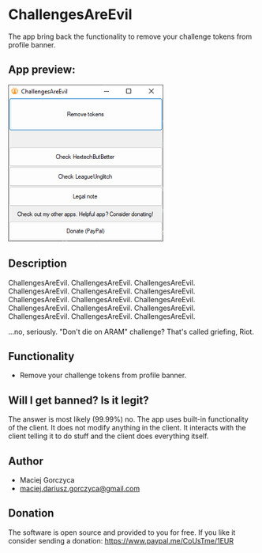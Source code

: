 # ChallengesAreEvil

The app bring back the functionality to remove your challenge tokens from profile banner.

## App preview:

![Alt text](app.png)

## Description

ChallengesAreEvil. ChallengesAreEvil. ChallengesAreEvil. ChallengesAreEvil. ChallengesAreEvil. ChallengesAreEvil. ChallengesAreEvil. ChallengesAreEvil. ChallengesAreEvil. ChallengesAreEvil. ChallengesAreEvil. ChallengesAreEvil. ChallengesAreEvil. ChallengesAreEvil. ChallengesAreEvil.

...no, seriously. "Don't die on ARAM" challenge? That's called griefing, Riot.


## Functionality

- Remove your challenge tokens from profile banner.

## Will I get banned? Is it legit?

The answer is most likely (99.99%) no. The app uses built-in functionality of the client. It does not modify anything in the client. It interacts with the client telling it to do stuff and the client does everything itself.

## Author
 - Maciej Gorczyca
 - maciej.dariusz.gorczyca@gmail.com
 
## Donation
 The software is open source and provided to you for free. If you like it consider sending a donation: https://www.paypal.me/CoUsTme/1EUR